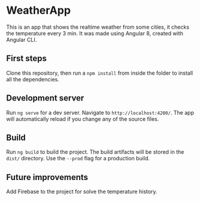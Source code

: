 
# WeatherApp

  This is an app that shows the realtime weather from some cities, it checks the temperature every 3 min. It was made using Angular 8, created with Angular CLI.

## First steps

Clone this repository, then run a `npm install`  from inside the folder to install all the dependencies.


## Development server

  

Run `ng serve` for a dev server. Navigate to `http://localhost:4200/`. The app will automatically reload if you change any of the source files.

  

## Build

  

Run `ng build` to build the project. The build artifacts will be stored in the `dist/` directory. Use the `--prod` flag for a production build.

## Future improvements

Add Firebase to the project for solve the temperature history.